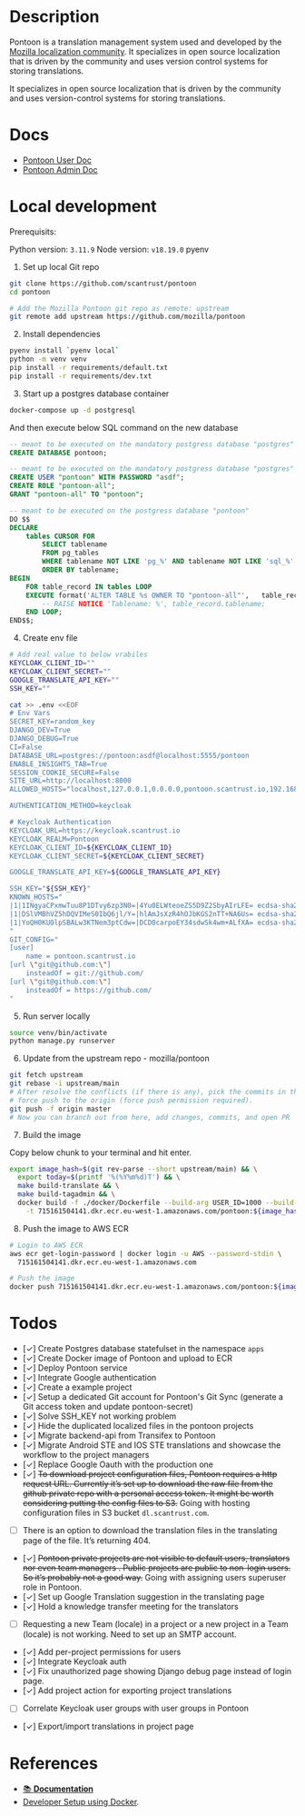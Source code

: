 # Description

Pontoon is a translation management system used and developed by the
[Mozilla localization community](https://pontoon.mozilla.org/). It
specializes in open source localization that is driven by the community and
uses version control systems for storing translations.

It specializes in open source localization that is driven by the community and uses version-control systems for storing translations.

# Docs

- [Pontoon User Doc](https://docs.google.com/document/d/1PIr68vmqWcSi9SRGsYDwKy4VaLRq9wek9d9DnAerma8)
- [Pontoon Admin Doc](https://docs.google.com/document/d/12enkYKPpQZFIpvPaWIVMlol0crWmjhgJ7e4xNt_RAvI)

# Local development

Prerequisits:

Python version: `3.11.9`
Node version: `v18.19.0`
pyenv

1. Set up local Git repo

```sh
git clone https://github.com/scantrust/pontoon
cd pontoon

# Add the Mozilla Pontoon git repo as remote: upstream
git remote add upstream https://github.com/mozilla/pontoon
```

2. Install dependencies

```sh
pyenv install `pyenv local`
python -m venv venv
pip install -r requirements/default.txt
pip install -r requirements/dev.txt
```

3. Start up a postgres database container

```sh
docker-compose up -d postgresql
```

And then execute below SQL command on the new database

```sql
-- meant to be executed on the mandatory postgress database "postgres"
CREATE DATABASE pontoon;

-- meant to be executed on the mandatory postgress database "postgres"
CREATE USER "pontoon" WITH PASSWORD "asdf";
CREATE ROLE "pontoon-all";
GRANT "pontoon-all" TO "pontoon";

-- meant to be executed on the postgress database "pontoon"
DO $$
DECLARE
    tables CURSOR FOR
        SELECT tablename
        FROM pg_tables
        WHERE tablename NOT LIKE 'pg_%' AND tablename NOT LIKE 'sql_%'
        ORDER BY tablename;
BEGIN
    FOR table_record IN tables LOOP
	EXECUTE format('ALTER TABLE %s OWNER TO "pontoon-all"',   table_record.tablename);
        -- RAISE NOTICE 'Tablename: %', table_record.tablename;
    END LOOP;
END$$;
```

4. Create env file

```sh
# Add real value to below vrabiles
KEYCLOAK_CLIENT_ID=""
KEYCLOAK_CLIENT_SECRET=""
GOOGLE_TRANSLATE_API_KEY=""
SSH_KEY=""

cat >> .env <<EOF
# Env Vars
SECRET_KEY=random_key
DJANGO_DEV=True
DJANGO_DEBUG=True
CI=False
DATABASE_URL=postgres://pontoon:asdf@localhost:5555/pontoon
ENABLE_INSIGHTS_TAB=True
SESSION_COOKIE_SECURE=False
SITE_URL=http://localhost:8000
ALLOWED_HOSTS="localhost,127.0.0.1,0.0.0.0,pontoon.scantrust.io,192.168.0.0/16"

AUTHENTICATION_METHOD=keycloak

# Keycloak Authentication
KEYCLOAK_URL=https://keycloak.scantrust.io
KEYCLOAK_REALM=Pontoon
KEYCLOAK_CLIENT_ID=${KEYCLOAK_CLIENT_ID}
KEYCLOAK_CLIENT_SECRET=${KEYCLOAK_CLIENT_SECRET}

GOOGLE_TRANSLATE_API_KEY=${GOOGLE_TRANSLATE_API_KEY}

SSH_KEY="${SSH_KEY}"
KNOWN_HOSTS="
|1|1INgyaCPxmwTuu8P1DTvy6zp3N0=|4Yu0ELWteoeZS5D9Z2SbyAIrLFE= ecdsa-sha2-nistp256 AAAAE2VjZHNhLXNoYTItbmlzdHAyNTYAAAAIbmlzdHAyNTYAAABBBEmKSENjQEezOmxkZMy7opKgwFB9nkt5YRrYMjNuG5N87uRgg6CLrbo5wAdT/y6v0mKV0U2w0WZ2YB/++Tpockg=
|1|DSlVMBhVZ5hDQVIMeS0IbQ6jl/Y=|hlAmJsXzR4hOJbKGS2nTT+NA6Us= ecdsa-sha2-nistp256 AAAAE2VjZHNhLXNoYTItbmlzdHAyNTYAAAAIbmlzdHAyNTYAAABBBEmKSENjQEezOmxkZMy7opKgwFB9nkt5YRrYMjNuG5N87uRgg6CLrbo5wAdT/y6v0mKV0U2w0WZ2YB/++Tpockg=
|1|YoQH0KUOlpSBALw3KTNem3ptCdw=|DCD0carpoEY34sdwSk4wm+ALfXA= ecdsa-sha2-nistp256 AAAAE2VjZHNhLXNoYTItbmlzdHAyNTYAAAAIbmlzdHAyNTYAAABBBEmKSENjQEezOmxkZMy7opKgwFB9nkt5YRrYMjNuG5N87uRgg6CLrbo5wAdT/y6v0mKV0U2w0WZ2YB/++Tpockg=
"
GIT_CONFIG="
[user]
	name = pontoon.scantrust.io
[url \"git@github.com:\"]
	insteadOf = git://github.com/
[url \"git@github.com:\"]
	insteadOf = https://github.com/
"
```

5. Run server locally

```sh
source venv/bin/activate
python manage.py runserver
```

6. Update from the upstream repo - mozilla/pontoon

```sh
git fetch upstream
git rebase -i upstream/main
# After resolve the conflicts (if there is any), pick the commits in the rebase todo list, then
# force push to the origin (force push permission required).
git push -f origin master
# Now you can branch out from here, add changes, commits, and open PR
```

7. Build the image

Copy below chunk to your terminal and hit enter.

```sh
export image_hash=$(git rev-parse --short upstream/main) && \
  export today=$(printf '%(%Y%m%d)T') && \
  make build-translate && \
  make build-tagadmin && \
  docker build -f ./docker/Dockerfile --build-arg USER_ID=1000 --build-arg GROUP_ID=1000 \
    -t 715161504141.dkr.ecr.eu-west-1.amazonaws.com/pontoon:${image_hash}-${today} .
```

8. Push the image to AWS ECR

```sh
# Login to AWS ECR
aws ecr get-login-password | docker login -u AWS --password-stdin \
  715161504141.dkr.ecr.eu-west-1.amazonaws.com

# Push the image
docker push 715161504141.dkr.ecr.eu-west-1.amazonaws.com/pontoon:${image_hash}-${today}
```

# Todos

- [✓] Create Postgres database statefulset in the namespace `apps`
- [✓] Create Docker image of Pontoon and upload to ECR
- [✓] Deploy Pontoon service
- [✓] Integrate Google authentication
- [✓] Create a example project
- [✓] Setup a dedicated Git account for Pontoon's Git Sync (generate a Git
  access token and update pontoon-secret)
- [✓] Solve SSH_KEY not working problem
- [✓] Hide the duplicated localized files in the pontoon projects
- [✓] Migrate backend-api from Transifex to Pontoon
- [✓] Migrate Android STE and IOS STE translations and showcase the workflow to
  the project managers
- [✓] Replace Google Oauth with the production one
- [✓] ~~To download project configuration files, Pontoon requires a http request
  URL. Currently it’s set up to download the raw file from the github private
  repo with a personal access token. It might be worth considering putting the
  config files to S3.~~ Going with hosting configuration files in S3 bucket
  `dl.scantrust.com`.
- [ ] There is an option to download the translation files in the translating
      page of the file. It’s returning 404.
- [✓] ~~Pontoon private projects are not visible to default users, translators
  nor even team managers . Public projects are public to non-login users. So
  it’s probably not a good way.~~ Going with assigning users superuser role in
  Pontoon.
- [✓] Set up Google Translation suggestion in the translating page
- [✓] Hold a knowledge transfer meeting for the translators
- [ ] Requesting a new Team (locale) in a project or a new project in a Team
      (locale) is not working. Need to set up an SMTP account.
- [✓] Add per-project permissions for users
- [✓] Integrate Keycloak auth
- [✓] Fix unauthorized page showing Django debug page instead of login page.
- [✓] Add project action for exporting project translations
- [ ] Correlate Keycloak user groups with user groups in Pontoon
- [✓] Export/import translations in project page

# References

- [📚 **Documentation**](https://mozilla-pontoon.readthedocs.io/)
- [Developer Setup using Docker](https://mozilla-pontoon.readthedocs.io/en/latest/dev/setup.html).
